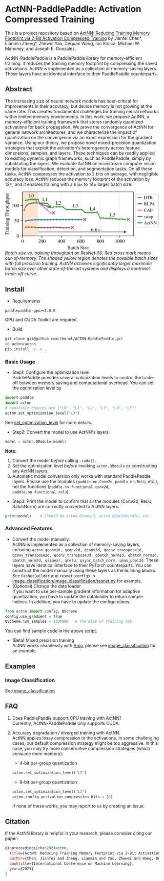 # ActNN-PaddlePaddle: Activation Compressed Training

This is a project repository based on [ActNN: Reducing Training Memory Footprint via 2-Bit Activation Compressed Training](https://arxiv.org/abs/2104.14129) by Jianfei Chen\*, Lianmin Zheng\*, Zhewei Yao, Dequan Wang, Ion Stoica, Michael W. Mahoney, and Joseph E. Gonzalez.

ActNN-PaddlePaddle is a PaddlePaddle library for memory-efficient training. It reduces the training memory footprint by compressing the saved activations. ActNN is implemented as a collection of memory-saving layers. These layers have an identical interface to their PaddlePaddle counterparts.

## Abstract
The increasing size of neural network models has been critical for improvements in their accuracy, but device memory is not growing at the same rate. This creates fundamental challenges for training neural networks within limited memory environments. In this work, we propose ActNN, a memory-efficient training framework that stores randomly quantized activations for back propagation. We prove the convergence of ActNN for general network architectures, and we characterize the impact of quantization on the convergence via an exact expression for the gradient variance. Using our theory, we propose novel mixed-precision quantization strategies that exploit the activation's heterogeneity across feature dimensions, samples, and layers. These techniques can be readily applied to existing dynamic graph frameworks, such as PaddlePaddle, simply by substituting the layers. We evaluate ActNN on mainstream computer vision models for classification, detection, and segmentation tasks. On all these tasks, ActNN compresses the activation to 2 bits on average, with negligible accuracy loss. ActNN reduces the memory footprint of the activation by 12×, and it enables training with a 6.6× to 14× larger batch size.

![mem_speed_r50](mem_speed_benchmark/mem_speed_r50.png)
*Batch size vs. training throughput on ResNet-50. Red cross mark means out-of-memory. The shaded yellow region denotes the possible batch sizes with full precision training. ActNN achieves significantly larger maximum batch size over other state-of-the-art systems and displays a nontrivial trade-off curve.*

## Install
- Requirements
```
paddlepaddle-gpu>=2.0.0
```
GPU and CUDA Toolkit are required.

- Build
```bash
git clone git@github.com:thu-ml/ACTNN-PaddlePaddle.git
cd actnn/actnn
pip install -v -e .
```


### Basic Usage
- Step1: Configure the optimization level  
PaddlePaddle provides several optimization levels to control the trade-off between memory saving and computational overhead.
You can set the optimization level by
```python
import paddle
import actnn
# available choices are ["L0", "L1", "L2", "L3", "L4", "L5"]
actnn.set_optimization_level("L3")
```
See [set_optimization_level](actnn/actnn/conf.py) for more details.

- Step2: Convert the model to use ActNN's layers.  
```python
model = actnn.QModule(model)
```
**Note**:
1. Convert the model _before_ calling `.cuda()`.
2. Set the optimization level _before_ invoking `actnn.QModule` or constructing any ActNN layers.
3. Automatic model conversion only works with standard PaddlePaddle layers.
Please use the modules (`paddle.nn.Conv2d`, `paddle.nn.ReLU`, etc.), not the functions (`paddle.nn.functional.conv2d`, `paddle.nn.functional.relu`).  


- Step3: Print the model to confirm that all the modules (Conv2d, ReLU, BatchNorm) are correctly converted to ActNN layers.
```python
print(model)    # Should be actnn.QConv2d, actnn.QBatchNorm2d, etc.
```


### Advanced Features
- Convert the model manually.  
ActNN is implemented as a collection of memory-saving layers, including `actnn.qconv1d, qconv2d, qconv3d, qconv_transpose1d, qconv_transpose2d, qconv_transpose3d,
    qbatch_norm1d, qbatch_norm2d, qbatch_norm3d, qlinear, qrelu, qsync_batch_norm, qmax_pool2d`. These layers have identical interface to their PyTorch counterparts.
You can construct the model manually using these layers as the building blocks.
See `ResNetBuilder` and `resnet_configs` in [image_classification/image_classification/resnet.py](image_classification/image_classification/resnet.py) for example.
- (Optional) Change the data loader  
If you want to use per-sample gradient information for adaptive quantization,
you have to update the dataloader to return sample indices.
In addition, you have to update the configurations.
```python
from actnn import config, QScheme
config.use_gradient = True
QScheme.num_samples = 1300000   # the size of training set
```
You can find sample code in the above script.
- (Beta) Mixed precision training   
ActNN works seamlessly with [Amp](https://github.com/NVIDIA/apex), please see [image_classification](image_classification/) for an example.

## Examples

### Image Classification
See [image_classification](image_classification/)


## FAQ
1. Does PaddlePaddle support CPU training with ActNN?  
Currently, ActNN-PaddlePaddle only supports CUDA.

2. Accuracy degradation / diverged training with ActNN.  
ActNN applies lossy compression to the activations. In some challenging cases, our default compression strategy might be too aggressive.
In this case, you may try more conservative compression strategies (which consume more memory):
    - 4-bit per-group quantization  
   ```python
   actnn.set_optimization_level("L2")
   ```
   - 8-bit per-group quantization
   ```python
   actnn.set_optimization_level("L2")
   actnn.config.activation_compression_bits = [8]
   ```
    If none of these works, you may report to us by creating an issue.

## Citation

If the ActNN library is helpful in your research, please consider citing our paper:

```bibtex
@inproceedings{chen2021actnn,
  title={ActNN: Reducing Training Memory Footprint via 2-Bit Activation Compressed Training},
  author={Chen, Jianfei and Zheng, Lianmin and Yao, Zhewei and Wang, Dequan and Stoica, Ion and Mahoney, Michael W and Gonzalez, Joseph E},
  booktitle={International Conference on Machine Learning},
  year={2021}
}
```
